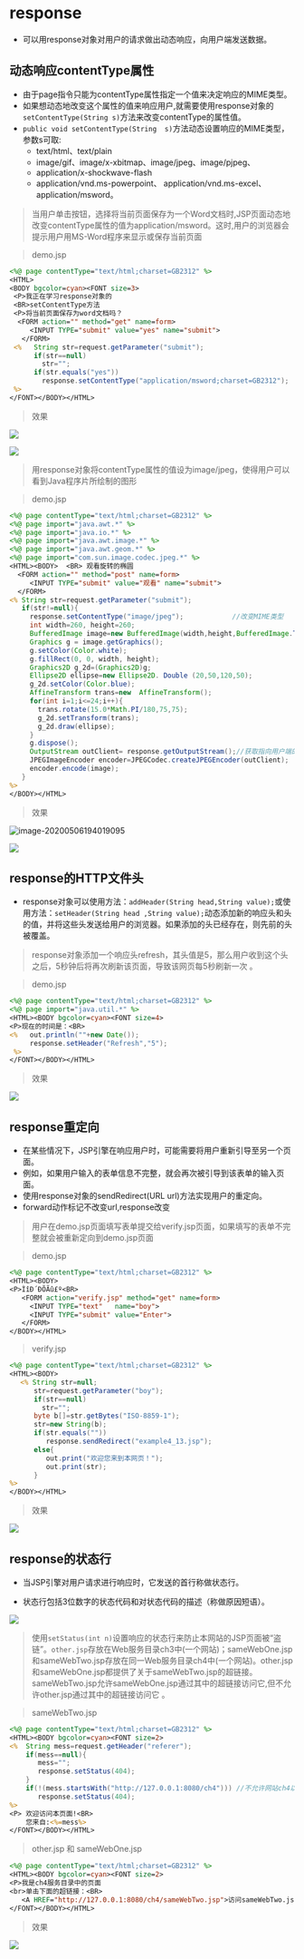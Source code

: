 # response

+ 可以用response对象对用户的请求做出动态响应，向用户端发送数据。 

## 动态响应contentType属性

+ 由于page指令只能为contentType属性指定一个值来决定响应的MIME类型。
+ 如果想动态地改变这个属性的值来响应用户,就需要使用response对象的`setContentType(String s)`方法来改变contentType的属性值。
+ `public void setContentType(String  s)`方法动态设置响应的MIME类型，参数s可取:
  + text/html、text/plain
  + image/gif、image/x-xbitmap、image/jpeg、image/pjpeg、
  + application/x-shockwave-flash
  + application/vnd.ms-powerpoint、 application/vnd.ms-excel、application/msword。



> 当用户单击按钮，选择将当前页面保存为一个Word文档时,JSP页面动态地改变contentType属性的值为application/msword。这时,用户的浏览器会提示用户用MS-Word程序来显示或保存当前页面

> demo.jsp

```jsp
<%@ page contentType="text/html;charset=GB2312" %>
<HTML>
<BODY bgcolor=cyan><FONT size=3>
 <P>我正在学习response对象的
 <BR>setContentType方法
 <P>将当前页面保存为word文档吗？
  <FORM action="" method="get" name=form>
     <INPUT TYPE="submit" value="yes" name="submit">
   </FORM>
 <%   String str=request.getParameter("submit");
      if(str==null) 
        str="";
      if(str.equals("yes"))
        response.setContentType("application/msword;charset=GB2312");
 %> 
</FONT></BODY></HTML>
```



> 效果

![](https://img1.zlogs.net/20/20200506193440.png)

![](https://img1.zlogs.net/20/20200506193630.png)

> 用response对象将contentType属性的值设为image/jpeg，使得用户可以看到Java程序片所绘制的图形 

> demo.jsp

```jsp
<%@ page contentType="text/html;charset=GB2312" %>
<%@ page import="java.awt.*" %>
<%@ page import="java.io.*" %>
<%@ page import="java.awt.image.*" %>
<%@ page import="java.awt.geom.*" %>
<%@ page import="com.sun.image.codec.jpeg.*" %>
<HTML><BODY>  <BR> 观看旋转的椭圆
  <FORM action="" method="post" name=form>
     <INPUT TYPE="submit" value="观看" name="submit">
  </FORM>
<% String str=request.getParameter("submit");
   if(str!=null){
     response.setContentType("image/jpeg");            //改变MIME类型
     int width=260, height=260;
     BufferedImage image=new BufferedImage(width,height,BufferedImage.TYPE_INT_RGB);
     Graphics g = image.getGraphics();
     g.setColor(Color.white);
     g.fillRect(0, 0, width, height);
     Graphics2D g_2d=(Graphics2D)g; 
     Ellipse2D ellipse=new Ellipse2D. Double (20,50,120,50);
     g_2d.setColor(Color.blue);
     AffineTransform trans=new  AffineTransform(); 
     for(int i=1;i<=24;i++){
       trans.rotate(15.0*Math.PI/180,75,75);
       g_2d.setTransform(trans);
       g_2d.draw(ellipse);
     }
     g.dispose();
     OutputStream outClient= response.getOutputStream();//获取指向用户端的输出流
     JPEGImageEncoder encoder=JPEGCodec.createJPEGEncoder(outClient);
     encoder.encode(image);
   }
%> 
</BODY></HTML>

```

> 效果

![image-20200506194019095](/home/zander/.config/Typora/typora-user-images/image-20200506194019095.png)

![](https://img1.zlogs.net/20/20200506194031.png)



## response的HTTP文件头

+ response对象可以使用方法：`addHeader(String head,String value);`或使用方法：`setHeader(String head ,String value);`动态添加新的响应头和头的值，并将这些头发送给用户的浏览器。如果添加的头已经存在，则先前的头被覆盖。



> response对象添加一个响应头refresh，其头值是5，那么用户收到这个头之后，5秒钟后将再次刷新该页面，导致该网页每5秒刷新一次 。  

> demo.jsp

```jsp
<%@ page contentType="text/html;charset=GB2312" %>
<%@ page import="java.util.*" %>
<HTML><BODY bgcolor=cyan><FONT size=4>
<P>现在的时间是：<BR>
<%   out.println(""+new Date());
     response.setHeader("Refresh","5");
 %>
</FONT></BODY></HTML>
```

> 效果

![](https://img1.zlogs.net/20/20200506194614.gif)



## response重定向 

+ 在某些情况下，JSP引擎在响应用户时，可能需要将用户重新引导至另一个页面。
+ 例如，如果用户输入的表单信息不完整，就会再次被引导到该表单的输入页面。
+ 使用response对象的sendRedirect(URL url)方法实现用户的重定向。
+ forward动作标记不改变url,response改变



> 用户在demo.jsp页面填写表单提交给verify.jsp页面，如果填写的表单不完整就会被重新定向到demo.jsp页面

> demo.jsp

```jsp
<%@ page contentType="text/html;charset=GB2312" %>
<HTML><BODY> 
<P>ÌîÐ´ÐÕÃû£º<BR>
   <FORM action="verify.jsp" method="get" name=form>
     <INPUT TYPE="text"   name="boy">
     <INPUT TYPE="submit" value="Enter">
   </FORM>
</BODY></HTML>
```

> verify.jsp

```jsp
<%@ page contentType="text/html;charset=GB2312" %>
<HTML><BODY> 
 　<% String str=null;
      str=request.getParameter("boy");
      if(str==null)
        str="";
      byte b[]=str.getBytes("ISO-8859-1");
      str=new String(b);
      if(str.equals(""))
         response.sendRedirect("example4_13.jsp"); 
      else{ 
         out.print("欢迎您来到本网页！");
         out.print(str);
      }
%>
</BODY></HTML>
```

> 效果

![](https://img1.zlogs.net/20/20200506195202.gif)





## response的状态行

+ 当JSP引擎对用户请求进行响应时，它发送的首行称做状态行。

+ 状态行包括3位数字的状态代码和对状态代码的描述（称做原因短语）。
       

![](https://img1.zlogs.net/20/20200506195357.png)





> 使用`setStatus(int n)`设置响应的状态行来防止本网站的JSP页面被“盗链”。`other.jsp`存放在Web服务目录ch3中(一个网站)；sameWebOne.jsp和sameWebTwo.jsp存放在同一Web服务目录ch4中(一个网站)。other.jsp和sameWebOne.jsp都提供了关于sameWebTwo.jsp的超链接。sameWebTwo.jsp允许sameWebOne.jsp通过其中的超链接访问它,但不允许other.jsp通过其中的超链接访问它  。

> sameWebTwo.jsp

```jsp
<%@ page contentType="text/html;charset=GB2312" %>
<HTML><BODY bgcolor=cyan><FONT size=2> 
<%  String mess=request.getHeader("referer");
    if(mess==null){
       mess="";
       response.setStatus(404);
    }
    if(!(mess.startsWith("http://127.0.0.1:8080/ch4"))) //不允许网站ch4以外的其他网站盗链本页面
       response.setStatus(404);
%>
<P> 欢迎访问本页面!<BR>
    您来自:<%=mess%>
</FONT></BODY></HTML>
```

> other.jsp 和 sameWebOne.jsp

```jsp
<%@ page contentType="text/html;charset=GB2312" %>
<HTML><BODY bgcolor=cyan><FONT size=2> 
<P>我是ch4服务目录中的页面
<br>单击下面的超链接：<BR>
   <A HREF="http://127.0.0.1:8080/ch4/sameWebTwo.jsp">访问sameWebTwo.jsp
</FONT></BODY></HTML>


```

> 效果

![](https://img1.zlogs.net/20/20200506201407.png)





























